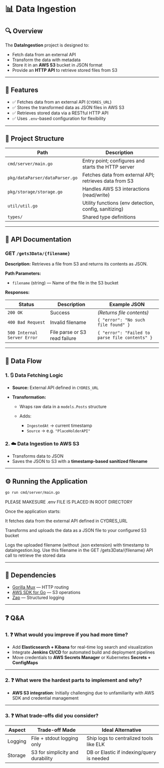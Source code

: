 # 📊 Data Ingestion

## 🔍 Overview

The **DataIngestion** project is designed to:

* Fetch data from an external API
* Transform the data with metadata
* Store it in an **AWS S3** bucket in JSON format
* Provide an **HTTP API** to retrieve stored files from S3

---

## 🚀 Features

* ✅ Fetches data from an external API (`CYDRES_URL`)
* ✅ Stores the transformed data as JSON files in AWS S3
* ✅ Retrieves stored data via a RESTful HTTP API
* ✅ Uses `.env`-based configuration for flexibility

---

## 📁 Project Structure

| Path                           | Description                                            |
| ------------------------------ | ------------------------------------------------------ |
| `cmd/server/main.go`           | Entry point; configures and starts the HTTP server     |
| `pkg/dataParser/dataParser.go` | Fetches data from external API; retrieves data from S3 |
| `pkg/storage/storage.go`       | Handles AWS S3 interactions (read/write)               |
| `util/util.go`                 | Utility functions (env detection, config, sanitizing)  |
| `types/`                       | Shared type definitions                                |

---

## 🧪 API Documentation

### GET `/gets3Data/{filename}`

**Description:**
Retrieves a file from S3 and returns its contents as JSON.

**Path Parameters:**

* `filename` (string) — Name of the file in the S3 bucket

**Responses:**

| Status                      | Description                   | Example JSON                                   |
| --------------------------- | ----------------------------- | ---------------------------------------------- |
| `200 OK`                    | Success                       | *(Returns file contents)*                      |
| `400 Bad Request`           | Invalid filename   | `{ "error": "No such file found" }`          |
| `500 Internal Server Error` | File parse or S3 read failure | `{ "error": "Failed to parse file contents" }` |

---

## 🔄 Data Flow

### 1. 🔃 **Data Fetching Logic**

* **Source:** External API defined in `CYDRES_URL`
* **Transformation:**

  * Wraps raw data in a `models.Posts` structure
  * Adds:

    * `IngestedAt` → current timestamp
    * `Source` → e.g. `"PlaceHolderAPI"`

### 2. ☁️ **Data Ingestion to AWS S3**

* Transforms data to JSON
* Saves the JSON to S3 with a **timestamp-based sanitized filename**

---

## ⚙️ Running the Application

```bash
go run cmd/server/main.go
```
PLEASE MAKESURE .env FILE IS PLACED IN ROOT DIRECTORY

Once the application starts:

It fetches data from the external API defined in CYDRES_URL

Transforms and uploads the data as a JSON file to your configured S3 bucket

Logs the uploaded filename (without .json extension) with timestamp to dataingestion.log. Use this filename in the GET /gets3Data/{filename} API call to retrieve the stored data

---

## 📆 Dependencies

* [Gorilla Mux](https://github.com/gorilla/mux) — HTTP routing
* [AWS SDK for Go](https://aws.github.io/aws-sdk-go-v2/) — S3 operations
* [Zap](https://github.com/uber-go/zap) — Structured logging

---

## ❓ Q\&A

### 1. ❓ What would you improve if you had more time?

* Add **Elasticsearch + Kibana** for real-time log search and visualization
* Integrate **Jenkins CI/CD** for automated build and deployment pipelines
* Move credentials to **AWS Secrets Manager** or Kubernetes **Secrets + ConfigMaps**

---

### 2. ❓ What were the hardest parts to implement and why?

* **AWS S3 integration**: Initially challenging due to unfamiliarity with AWS SDK and credential management

---

### 3. ❓ What trade-offs did you consider?

| Aspect      | Trade-off Made                     | Ideal Alternative                          |
| ----------- | ---------------------------------- | ------------------------------------------ |
| Logging     | File + stdout logging only         | Ship logs to centralized tools like ELK    |
| Storage     | S3 for simplicity and durability   | DB or Elastic if indexing/query is needed  |
